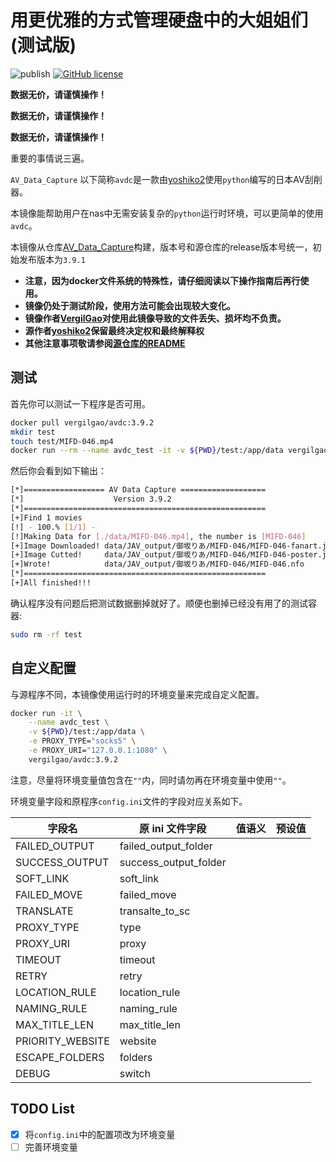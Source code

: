 # 用更优雅的方式管理硬盘中的大姐姐们(测试版)

![publish](https://github.com/VergilGao/docker-avdc/workflows/publish/badge.svg) [![GitHub license](https://img.shields.io/github/license/VergilGao/docker-avdc)](https://github.com/VergilGao/docker-avdc/blob/master/LICENSE)

**数据无价，请谨慎操作！**

**数据无价，请谨慎操作！**

**数据无价，请谨慎操作！**

重要的事情说三遍。

`AV_Data_Capture` 以下简称`avdc`是一款由[yoshiko2](https://github.com/yoshiko2)使用`python`编写的日本AV刮削器。

本镜像能帮助用户在nas中无需安装复杂的`python`运行时环境，可以更简单的使用`avdc`。

本镜像从仓库[AV_Data_Capture](https://github.com/yoshiko2/AV_Data_Capture)构建，版本号和源仓库的release版本号统一，初始发布版本为`3.9.1`

* **注意，因为docker文件系统的特殊性，请仔细阅读以下操作指南后再行使用。**
* **镜像仍处于测试阶段，使用方法可能会出现较大变化。**
* **镜像作者[VergilGao](https://github.com/VergilGao)对使用此镜像导致的文件丢失、损坏均不负责。**
* **源作者[yoshiko2](https://github.com/yoshiko2)保留最终决定权和最终解释权**  
* **其他注意事项敬请参阅[源仓库的README](https://github.com/yoshiko2/AV_Data_Capture/blob/master/README.md)**

## 测试

首先你可以测试一下程序是否可用。

```sh
docker pull vergilgao/avdc:3.9.2
mkdir test
touch test/MIFD-046.mp4
docker run --rm --name avdc_test -it -v ${PWD}/test:/app/data vergilgao/avdc:3.9.2
```
然后你会看到如下输出：
```sh
[*]================== AV Data Capture ===================
[*]                    Version 3.9.2
[*]======================================================
[+]Find 1 movies
[!] - 100.% [1/1] -
[!]Making Data for [./data/MIFD-046.mp4], the number is [MIFD-046]
[+]Image Downloaded! data/JAV_output/御坂りあ/MIFD-046/MIFD-046-fanart.jpg
[+]Image Cutted!     data/JAV_output/御坂りあ/MIFD-046/MIFD-046-poster.jpg
[+]Wrote!            data/JAV_output/御坂りあ/MIFD-046/MIFD-046.nfo
[*]======================================================
[+]All finished!!!
```
确认程序没有问题后把测试数据删掉就好了。顺便也删掉已经没有用了的测试容器:
```sh
sudo rm -rf test
```

## 自定义配置

与源程序不同，本镜像使用运行时的环境变量来完成自定义配置。

```sh
docker run -it \
	--name avdc_test \
	-v ${PWD}/test:/app/data \
	-e PROXY_TYPE="socks5" \
	-e PROXY_URI="127.0.0.1:1080" \ 
	vergilgao/avdc:3.9.2
```

注意，尽量将环境变量值包含在`""`内，同时请勿再在环境变量中使用`""`。

环境变量字段和原程序`config.ini`文件的字段对应关系如下。

| 字段名           | 原 ini 文件字段       | 值语义 | 预设值 |
| ---------------- | --------------------- | ------ | ------ |
| FAILED_OUTPUT    | failed_output_folder  |        |        |
| SUCCESS_OUTPUT   | success_output_folder |        |        |
| SOFT_LINK        | soft_link             |        |        |
| FAILED_MOVE      | failed_move           |        |        |
| TRANSLATE        | transalte_to_sc       |        |        |
| PROXY_TYPE       | type                  |        |        |
| PROXY_URI        | proxy                 |        |        |
| TIMEOUT          | timeout               |        |        |
| RETRY            | retry                 |        |        |
| LOCATION_RULE    | location_rule         |        |        |
| NAMING_RULE      | naming_rule           |        |        |
| MAX_TITLE_LEN    | max_title_len         |        |        |
| PRIORITY_WEBSITE | website               |        |        |
| ESCAPE_FOLDERS   | folders               |        |        |
| DEBUG            | switch                |        |        |

## TODO List

- [x] 将`config.ini`中的配置项改为环境变量
- [ ] 完善环境变量
